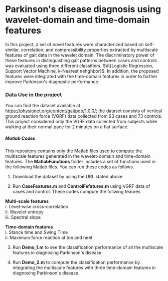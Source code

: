 # Parkinson's disease diagnosis using wavelet-domain and time-domain features
In this project, a set of novel features were characterized based on self-similar, correlation, and compressibility properties extracted by multiscale features of gait data in the wavelet domain. The discriminatory power of these features in distinguishing gait patterns between cases and controls was evaluated using three different classifiers, $\it{Logistic Regression, Support Vector Machine, k-Nearest nehghbor}$. In addition, the proposed features were integrated with the time-domain features in order to further improve Parkinson's diagnostic performance. 

### Data Use in the project 
You can find the dataset available at https://physionet.org/content/gaitpdb/1.0.0/; the dataset consists of vertical ground reaction force (VGRF) data collected from 93 cases and 73 controls. This project considered only the VGRF data collected from subjects while walking at their normal pace for 2 minutes on a flat surface. 


##### Matlab Codes 
This repository contains only the Matlab files used to compute the multiscale features generated in the wavelet-domain and time-domain features. The **MatlabFunctions** folder includes a set of functions used in the following Matlab files. You can run these codes as follows.

1. Download the dataset by using the URL stated above

2. Run **CaseFeatures.m** and **ControlFefatures.m** using VGRF data of cases and control. These codes compute the follwing feaures 

  **Multi-scale features**\
    i. Level-wise cross-correlation \
    ii. Wavelet entropy\
    iii. Spectral slope 
    
   **Time-domain features** \
    i. Stance time and Swing Time\
    ii. Maximum force reaction at toe and heel

3. Run **Demo_1.m** to see the classification performance of all the multiscale features in diagnosing Parkinson's disease

4. Run **Demo_2.m** to compute the classification performance by integrating the multiscale features with three time-domain features in diagnosing Parkinson's disease.

